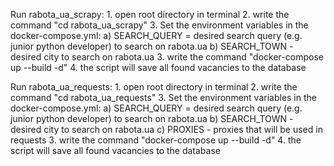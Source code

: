 Run rabota_ua_scrapy:
    1. open root directory in terminal
    2. write the command "cd rabota_ua_scrapy"
    3. Set the environment variables in the docker-compose.yml:
        a) SEARCH_QUERY = desired search query (e.g. junior python developer) 
            to search on rabota.ua
        b) SEARCH_TOWN - desired city to search on rabota.ua
    3. write the command "docker-compose up --build -d"
    4. the script will save all found vacancies to the database

Run rabota_ua_requests:
    1. open root directory in terminal
    2. write the command "cd rabota_ua_requests"
    3. Set the environment variables in the docker-compose.yml:
        a) SEARCH_QUERY = desired search query (e.g. junior python developer) 
            to search on rabota.ua
        b) SEARCH_TOWN - desired city to search on rabota.ua
        c) PROXIES - proxies that will be used in requests
    3. write the command "docker-compose up --build -d"
    4. the script will save all found vacancies to the database